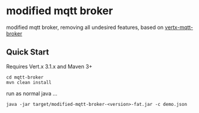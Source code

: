 modified mqtt broker
=================

modified mqtt broker, removing all undesired features, based on [vertx-mqtt-broker](https://github.com/GruppoFilippetti/vertx-mqtt-broker)

Quick Start
-----------
Requires Vert.x 3.1.x and Maven 3+

```
cd mqtt-broker
mvn clean install
```

run as normal java ...
```
java -jar target/modified-mqtt-broker-<version>-fat.jar -c demo.json
```

